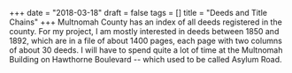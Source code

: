 +++
date = "2018-03-18"
draft = false
tags = []
title = "Deeds and Title Chains"
+++
Multnomah County has an index of all deeds registered in the county. For my project, I am mostly interested in deeds between 1850 and 1892, which are in a file of about 1400 pages, each page with two columns of about 30 deeds. I will have to spend quite a lot of time at the Multnomah Building on Hawthorne Boulevard -- which used to be called Asylum Road.